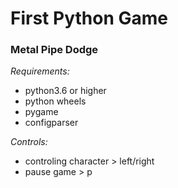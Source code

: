 # First Python Game
### Metal Pipe Dodge

*Requirements:*
- python3.6 or higher
- python wheels
- pygame
- configparser

*Controls:*
- controling character > left/right
- pause game > p
